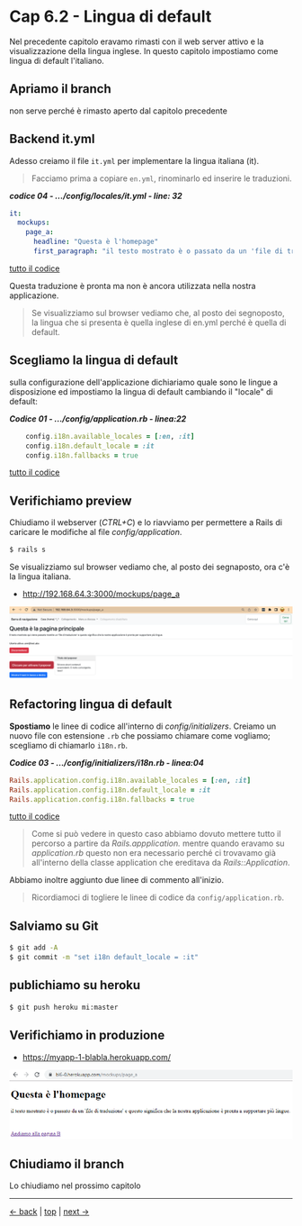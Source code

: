 # <a name="top"></a> Cap 6.2 - Lingua di default

Nel precedente capitolo eravamo rimasti con il web server attivo e la visualizzazione della lingua inglese.
In questo capitolo impostiamo come lingua di default l'italiano.



## Apriamo il branch

non serve perché è rimasto aperto dal capitolo precedente



## Backend it.yml

Adesso creiamo il file `it.yml` per implementare la lingua italiana (it).

> Facciamo prima a copiare `en.yml`, rinominarlo ed inserire le traduzioni.

***codice 04 - .../config/locales/it.yml - line: 32***

```yaml
it:
  mockups:
    page_a:
      headline: "Questa è l'homepage"
      first_paragraph: "il testo mostrato è o passato da un 'file di traduzione' e questo significa che la nostra applicazione è pronta a supportare più lingue."
```

[tutto il codice](https://github.com/flaviobordonidev/leanpubabrandnewcms/blob/master/ubuntudream/02-internationalization_i18n/01_04-config-locales-it.yml)

Questa traduzione è pronta ma non è ancora utilizzata nella nostra applicazione.

> Se visualizziamo sul browser vediamo che, al posto dei segnoposto, la lingua che si presenta è quella inglese di en.yml perché è quella di default.



## Scegliamo la lingua di default

sulla configurazione dell'applicazione dichiariamo quale sono le lingue a disposizione ed impostiamo la lingua di default cambiando il "locale" di default:

***Codice 01 - .../config/application.rb - linea:22***

```ruby
    config.i18n.available_locales = [:en, :it]
    config.i18n.default_locale = :it
    config.i18n.fallbacks = true
```

[tutto il codice](https://github.com/flaviobordonidev/leanpubabrandnewcms/blob/master/ubuntudream/02-internationalization_i18n/02_02-config-application.rb)



## Verifichiamo preview

Chiudiamo il webserver (*CTRL+C*) e lo riavviamo per permettere a Rails di caricare le modifiche al file *config/application*.

```bash
$ rails s
```

Se visualizziamo sul browser vediamo che, al posto dei segnaposto, ora c'è la lingua italiana.

- http://192.168.64.3:3000/mockups/page_a

![fig01](https://github.com/flaviobordonidev/leanpubabrandnewcms/blob/master/ubuntudream/02-internationalization_i18n/02_fig01-i18n_page_a_it.png)



## Refactoring lingua di default

**Spostiamo** le linee di codice all'interno di *config/initializers*. Creiamo un nuovo file con estensione `.rb` che possiamo chiamare come vogliamo; scegliamo di chiamarlo `i18n.rb`.

***Codice 03 - .../config/initializers/i18n.rb - linea:04***

```ruby
Rails.application.config.i18n.available_locales = [:en, :it]
Rails.application.config.i18n.default_locale = :it
Rails.application.config.i18n.fallbacks = true
```

[tutto il codice](https://github.com/flaviobordonidev/leanpubabrandnewcms/blob/master/01-base/06-mockups_i18n/02_02-config-initializers-i18n.rb)

> Come si può vedere in questo caso abbiamo dovuto mettere tutto il percorso a partire da *Rails.appplication.* mentre quando eravamo su *application.rb* questo non era necessario perché ci trovavamo già all'interno della classe application che ereditava da *Rails::Application*.

Abbiamo inoltre aggiunto due linee di commento all'inizio.

> Ricordiamoci di togliere le linee di codice da `config/application.rb`.



## Salviamo su Git

```bash
$ git add -A
$ git commit -m "set i18n default_locale = :it"
```



## publichiamo su heroku

```bash
$ git push heroku mi:master
```



## Verifichiamo in produzione

- https://myapp-1-blabla.herokuapp.com/

![fig02](https://github.com/flaviobordonidev/leanpubabrandnewcms/blob/master/01-base/06-mockups_i18n/02_fig02-heroku_i18n_page_a.png)



## Chiudiamo il branch

Lo chiudiamo nel prossimo capitolo



---

[<- back](https://github.com/flaviobordonidev/leanpubabrandnewcms/blob/master/01-base/06-mockups_i18n/01_00-mockups_i18n-it.md)
 | [top](#top) |
[next ->](https://github.com/flaviobordonidev/leanpubabrandnewcms/blob/master/01-base/06-mockups_i18n/03_00-change_language_by_url_browser-it.md)
